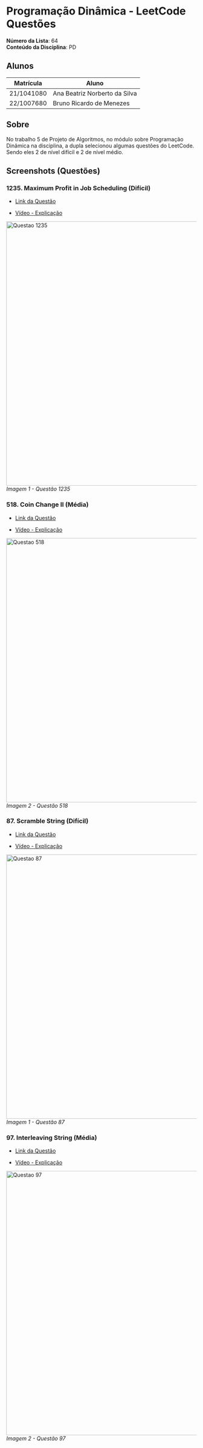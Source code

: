 # Programação Dinâmica - LeetCode Questões

**Número da Lista**: 64<br>
**Conteúdo da Disciplina**: PD<br>

## Alunos
|Matrícula | Aluno |
| -- | -- |
| 21/1041080  |  Ana Beatriz Norberto da Silva |
| 22/1007680  |  Bruno Ricardo de Menezes |

## Sobre 
No trabalho 5 de Projeto de Algoritmos, no módulo sobre Programação Dinâmica na disciplina, a dupla selecionou algumas questões do LeetCode. Sendo eles 2 de nível difícil e 2 de nível médio.

## Screenshots (Questões)

### 1235. Maximum Profit in Job Scheduling (Difícil)

- [Link da Questão](https://leetcode.com/problems/maximum-profit-in-job-scheduling/description/)

- [Vídeo - Explicação](https://youtu.be/zFKq2AndZaE)

<div align="left">
  <img src="https://github.com/user-attachments/assets/841a385f-29a6-487f-8fd2-e357fd327641" width="700" alt="Questao 1235">
  <br>
    <em>Imagem 1 - Questão 1235</em>

</div> 

### 518. Coin Change II (Média)

- [Link da Questão](https://leetcode.com/problems/coin-change-ii/description/)

- [Vídeo - Explicação](https://youtu.be/T73t9VYl1ZQ)

<div align="left">
  <img src="https://github.com/user-attachments/assets/32b615db-a14a-4f2f-86b0-c2729061c8a9" width="700" alt="Questao 518">
  <br>
    <em>Imagem 2 - Questão 518</em>

</div> 

### 87. Scramble String (Difícil)

- [Link da Questão](https://leetcode.com/problems/scramble-string/description/?envType=problem-list-v2&envId=dynamic-programming)

- [Vídeo - Explicação](https://youtu.be/H1dASBMS_hU)

<div align="left">
  <img src="" width="700" alt="Questao 87">
  <br>
    <em>Imagem 1 - Questão 87</em>

</div> 

### 97. Interleaving String (Média)

- [Link da Questão](https://leetcode.com/problems/interleaving-string/description/?envType=problem-list-v2&envId=dynamic-programming)

- [Vídeo - Explicação](https://youtu.be/H1dASBMS_hU)

<div align="left">
  <img src="" width="700" alt="Questao 97">
  <br>
    <em>Imagem 2 - Questão 97</em>

</div> 


